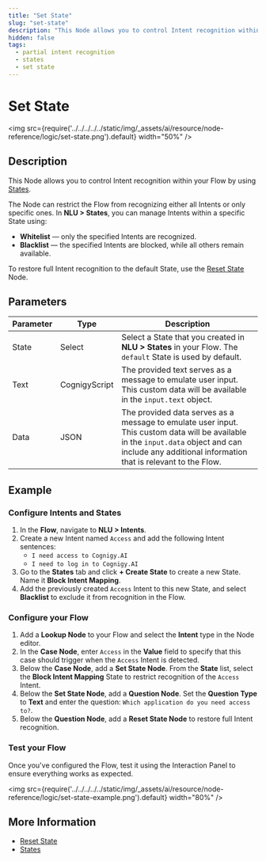 ```yaml
---
title: "Set State" 
slug: "set-state"
description: "This Node allows you to control Intent recognition within your Flow by using States."
hidden: false
tags:   
  - partial intent recognition
  - states
  - set state
---
```


# Set State

<img src={require('../../../../../static/img/_assets/ai/resource/node-reference/logic/set-state.png').default} width="50%" />

## Description

This Node allows you to control Intent recognition within your Flow by using [States](../../../test/interaction-panel/state.md).

The Node can restrict the Flow from recognizing either all Intents or only specific ones.
In **NLU > States**, you can manage Intents within a specific State using:

- **Whitelist** — only the specified Intents are recognized.
- **Blacklist** — the specified Intents are blocked, while all others remain available.

To restore full Intent recognition to the default State, use the [Reset State](reset-state.md) Node.

## Parameters

| Parameter | Type          | Description                                                                                                                                                                                         |
|-----------|---------------|-----------------------------------------------------------------------------------------------------------------------------------------------------------------------------------------------------|
| State     | Select        | Select a State that you created in **NLU > States** in your Flow. The `default` State is used by default.                                                                                           |
| Text      | CognigyScript | The provided text serves as a message to emulate user input. This custom data will be available in the `input.text` object.                                                                         |
| Data      | JSON          | The provided data serves as a message to emulate user input. This custom data will be available in the `input.data` object and can include any additional information that is relevant to the Flow. |

## Example

### Configure Intents and States

1. In the **Flow**, navigate to **NLU > Intents**.
2. Create a new Intent named `Access` and add the following Intent sentences:
    - `I need access to Cognigy.AI`
    - `I need to log in to Cognigy.AI`
3. Go to the **States** tab and click **+ Create State** to create a new State. Name it **Block Intent Mapping**.
4. Add the previously created `Access` Intent to this new State, and select **Blacklist** to exclude it from recognition in the Flow.

### Configure your Flow

1. Add a **Lookup Node** to your Flow and select the **Intent** type in the Node editor.
2. In the **Case Node**, enter `Access` in the **Value** field to specify that this case should trigger when the `Access` Intent is detected.
3. Below the **Case Node**, add a **Set State Node**. From the **State** list, select the **Block Intent Mapping** State to restrict recognition of the `Access` Intent.
4. Below the **Set State Node**, add a **Question Node**. Set the **Question Type** to **Text** and enter the question: `Which application do you need access to?`.
5. Below the **Question Node**, add a **Reset State Node** to restore full Intent recognition.

### Test your Flow

Once you've configured the Flow, test it using the Interaction Panel to ensure everything works as expected.

<img src={require('../../../../../static/img/_assets/ai/resource/node-reference/logic/set-state-example.png').default} width="80%" />

## More Information

- [Reset State](reset-state.md)
- [States](../../../test/interaction-panel/state.md)